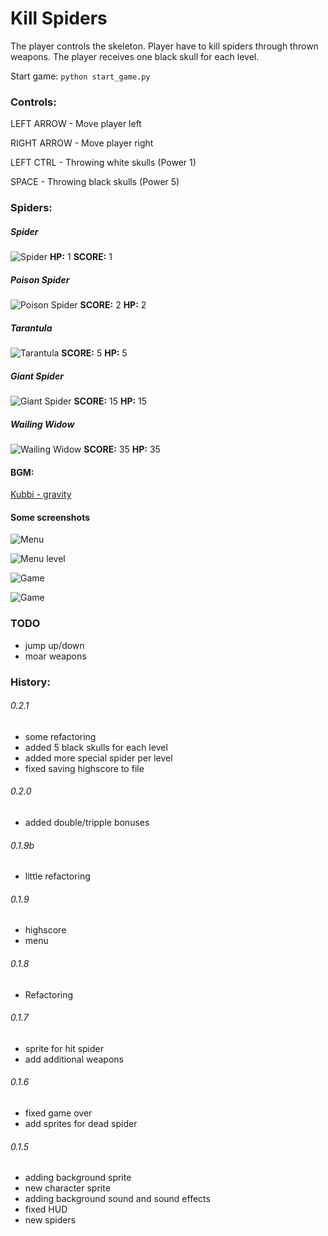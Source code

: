 Kill Spiders
============

The player controls the skeleton. Player have to kill spiders through thrown weapons.
The player receives one black skull for each level.

Start game:
`python start_game.py`

### Controls:
LEFT ARROW - Move player left

RIGHT ARROW - Move player right

LEFT CTRL - Throwing white skulls (Power 1)

SPACE - Throwing black skulls (Power 5)

### Spiders:
##### Spider
![Spider](http://images1.wikia.nocookie.net/__cb20050529011510/tibia/en/images/9/9f/Spider.gif)
**HP:** 1
**SCORE:** 1

##### Poison Spider
![Poison Spider](http://images2.wikia.nocookie.net/__cb20070906222436/tibia/en/images/d/de/Poison_Spider.gif)
**SCORE:** 2
**HP:** 2

##### Tarantula
![Tarantula](http://images4.wikia.nocookie.net/__cb20060901195206/tibia/en/images/4/47/Tarantula.gif)
**SCORE:** 5
**HP:** 5

##### Giant Spider
![Giant Spider](http://images4.wikia.nocookie.net/__cb20050424080941/tibia/en/images/9/99/Giant_Spider.gif)
**SCORE:** 15
**HP:** 15

##### Wailing Widow
![Wailing Widow](http://images3.wikia.nocookie.net/__cb20091201225545/tibia/en/images/8/80/Wailing_Widow.gif)
**SCORE:** 35
**HP:** 35

#### BGM:
[Kubbi - gravity](https://soundcloud.com/kubbi/gravity)

#### Some screenshots
![Menu](http://4.bp.blogspot.com/-P5dHk0bN4kQ/UJhayW8Pv_I/AAAAAAAAAe8/MwZM0Zb82Ko/s1600/Screenshot+-+11062012+-+01:24:03+AM.png)

![Menu level](http://4.bp.blogspot.com/-mevEqrJDivg/UJhaz5TgIdI/AAAAAAAAAfA/n59iXzx70C0/s1600/Screenshot+-+11062012+-+01:24:28+AM.png)

![Game](http://3.bp.blogspot.com/-yXoREeQb8Js/UJha06pzU2I/AAAAAAAAAfM/ltFLYH9uICc/s640/Screenshot+-+11062012+-+01:25:53+AM.png)

![Game](http://1.bp.blogspot.com/-9VZxt7FX6oc/UJha15Z5i-I/AAAAAAAAAfU/AuKGChCySCE/s640/Screenshot+-+11062012+-+01:26:18+AM.png)

### TODO
* jump up/down
* moar weapons

### History:
###### 0.2.1
* some refactoring
* added 5 black skulls for each level
* added more special spider per level
* fixed saving highscore to file

###### 0.2.0
* added double/tripple bonuses

###### 0.1.9b
* little refactoring

###### 0.1.9
* highscore
* menu

###### 0.1.8
* Refactoring

###### 0.1.7
* sprite for hit spider
* add additional weapons

###### 0.1.6
* fixed game over
* add sprites for dead spider

###### 0.1.5
* adding background sprite
* new character sprite
* adding background sound and sound effects
* fixed HUD
* new spiders
